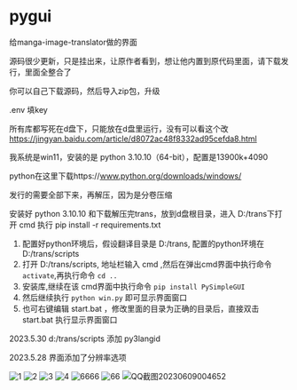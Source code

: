# pygui

给manga-image-translator做的界面

源码很少更新，只是挂出来，让原作者看到，想让他内置到原代码里面，请下载发行，里面全整合了

你可以自己下载源码，然后导入zip包，升级

.env 填key

所有库都写死在d盘下，只能放在d盘里运行，没有可以看这个改 https://jingyan.baidu.com/article/d8072ac48f8332ad95cefda8.html

我系统是win11，安装的是 python 3.10.10（64-bit），配置是13900k+4090

python在这里下载https://www.python.org/downloads/windows/

发行的需要全部下来，再解压，因为是分卷压缩

安装好 python 3.10.10 和下载解压完trans，放到d盘根目录，进入 D:/trans下打开 cmd 执行  pip install -r requirements.txt

1. 配置好python环境后，假设翻译目录是 D:/trans, 配置的python环境在 D:/trans/scripts
2. 打开 D:/trans/scripts, 地址栏输入 cmd ,然后在弹出cmd界面中执行命令 `activate`,再执行命令 `cd .. `
3. 安装库,继续在该 cmd界面中执行命令 `pip install PySimpleGUI`
4. 然后继续执行 `python win.py` 即可显示界面窗口
5. 也可右键编辑 start.bat ，修改里面的目录为正确的目录后，直接双击 start.bat 执行显示界面窗口

2023.5.30 d:/trans/scripts 添加 py3langid

2023.5.28 界面添加了分辨率选项


![1](https://github.com/1439707509/pygui/assets/128567416/bfb69910-3430-428c-8486-141d900d5a1f)
![2](https://github.com/1439707509/pygui/assets/128567416/e58861e1-c6d0-4ed5-b3c9-b0861f9fa4ae)
![3](https://github.com/1439707509/pygui/assets/128567416/df598dda-2766-4833-81d9-1a7fd36453d4)
![4](https://github.com/1439707509/pygui/assets/128567416/c6c31f9e-a30b-42c1-baac-d333480f41c5)
![6666](https://github.com/1439707509/pygui/assets/128567416/baf32815-1233-48a7-b7ac-e3dc146a9616)
![66](https://github.com/1439707509/pygui/assets/128567416/ed9d8b86-5587-4627-8b86-6272072136c5)
![QQ截图20230609004652](https://github.com/1439707509/pygui/assets/128567416/73c96d00-d99e-4f1d-9ccb-8b3d6f990cbd)




